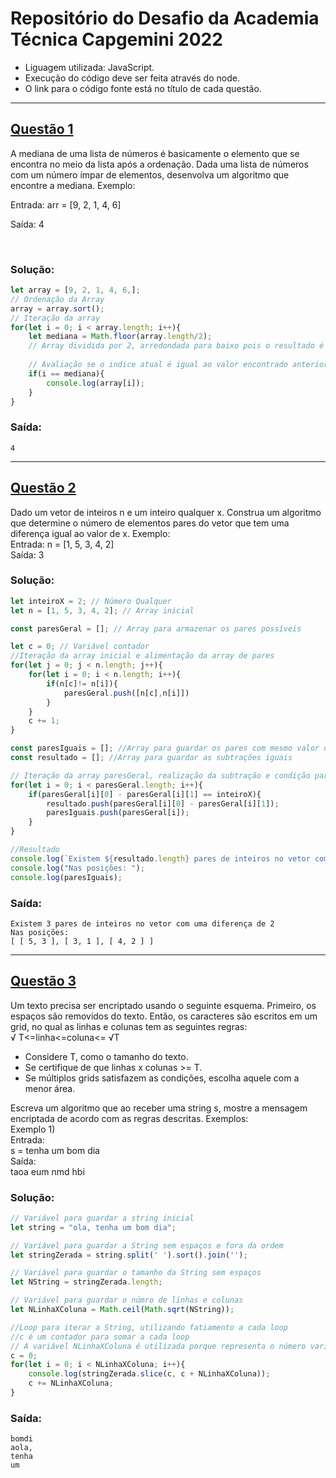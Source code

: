 
# **Repositório do Desafio da Academia Técnica Capgemini 2022**

<ul>
<li>Liguagem utilizada: JavaScript.</li>
<li>Execução do código deve ser feita através do node.</li>
<li> O link para o código fonte está no título de cada questão.</li>
</ul>
<hr>

## [**Questão 1**](https://github.com/thiago-muniz/repositorio/blob/main/questao1.js)

<p>A mediana de uma lista de números é basicamente o elemento que se encontra no meio da lista após a ordenação. Dada uma lista de números com um número ímpar de elementos, desenvolva um algoritmo que encontre a mediana. Exemplo:</p>
<p>Entrada: arr = [9, 2, 1, 4, 6]</p>
<p>Saída: 4</p>
<br>

### **Solução:**

```javascript
let array = [9, 2, 1, 4, 6,];
// Ordenação da Array
array = array.sort();
// Iteração da array
for(let i = 0; i < array.length; i++){
    let mediana = Math.floor(array.length/2);
    // Array dividida por 2, arredondada para baixo pois o resultado é float
    
    // Avaliação se o indice atual é igual ao valor encontrado anteriormente na variável mediana
    if(i == mediana){
        console.log(array[i]);
    }
}
```
### **Saída:**

```
4
```
<hr>

## [**Questão 2**](https://github.com/thiago-muniz/repositorio/blob/main/questao2.js)

<p>Dado um vetor de inteiros n e um inteiro qualquer x. Construa um algoritmo que determine o número de elementos pares do vetor que tem uma diferença igual ao valor de x.
Exemplo:</br>
Entrada:
n = [1, 5, 3, 4, 2]</br>
Saída:
3
</p>

### **Solução:**

```javascript
let inteiroX = 2; // Número Qualquer
let n = [1, 5, 3, 4, 2]; // Array inicial

const paresGeral = []; // Array para armazenar os pares possíveis

let c = 0; // Variável contador
//Iteração da array inicial e alimentação da array de pares
for(let j = 0; j < n.length; j++){ 
    for(let i = 0; i < n.length; i++){
        if(n[c]!= n[i]){
            paresGeral.push([n[c],n[i]])
        }    
    }
    c += 1;
}

const paresIguais = []; //Array para guardar os pares com mesmo valor de subtração
const resultado = []; //Array para guardar as subtrações iguais

// Iteração da array paresGeral, realização da subtração e condição para encontrar o valor desejado
for(let i = 0; i < paresGeral.length; i++){
    if(paresGeral[i][0] - paresGeral[i][1] == inteiroX){
        resultado.push(paresGeral[i][0] - paresGeral[i][1]);
        paresIguais.push(paresGeral[i]);
    }    
}

//Resultado
console.log(`Existem ${resultado.length} pares de inteiros no vetor com uma diferença de 2`);
console.log("Nas posições: ");
console.log(paresIguais); 
```
### **Saída:**

```
Existem 3 pares de inteiros no vetor com uma diferença de 2
Nas posições: 
[ [ 5, 3 ], [ 3, 1 ], [ 4, 2 ] ]
```
<hr>



## [**Questão 3**](https://github.com/thiago-muniz/repositorio/blob/main/questao3.js)
<p>Um texto precisa ser encriptado usando o seguinte esquema. Primeiro, os espaços são removidos do texto. Então, os caracteres são escritos em um grid, no qual as linhas e colunas tem as seguintes regras:</br>
&#8730 T<=linha<=coluna<= &#8730T</br>
<ul>
<li>Considere T, como o tamanho do texto.
<li>Se certifique de que linhas x colunas >= T.
<li>Se múltiplos grids satisfazem as condições, escolha aquele com a menor área.
</ul>
Escreva um algoritmo que ao receber uma string s, mostre a mensagem encriptada de acordo com as regras descritas.
Exemplos:</br>
Exemplo 1)</br>
Entrada:</br>
s = tenha um bom dia</br>
Saída:</br>
taoa eum nmd hbi
</p>

### **Solução:**

```javascript
// Variável para guardar a string inicial
let string = "ola, tenha um bom dia";

// Variável para guardar a String sem espaços e fora da ordem
let stringZerada = string.split(' ').sort().join('');

// Variável para guardar o tamanho da String sem espaços
let NString = stringZerada.length;

// Variável para guardar o númro de linhas e colunas
let NLinhaXColuna = Math.ceil(Math.sqrt(NString));

//Loop para iterar a String, utilizando fatiamento a cada loop
//c é um contador para somar a cada loop
// A variável NLinhaXColuna é utilizada porque representa o número variável da string recebida
c = 0;
for(let i = 0; i < NLinhaXColuna; i++){
    console.log(stringZerada.slice(c, c + NLinhaXColuna));
    c += NLinhaXColuna;
}
```
### **Saída:**

```
bomdi
aola,
tenha
um
```



